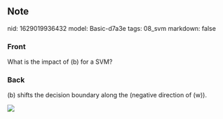 ## Note
nid: 1629019936432
model: Basic-d7a3e
tags: 08_svm
markdown: false

### Front
What is the impact of \(b\) for a SVM?

### Back
\(b\) shifts the decision boundary along the (negative direction of
\(w\)).
<div><img src=
paste-0bb0d6856d32a0b2dcf81b4459ce1ed966334f08.jpg></div>
